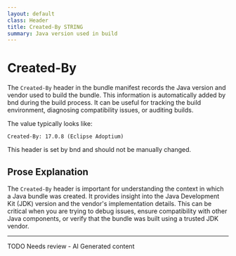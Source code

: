 ```yaml
---
layout: default
class: Header
title: Created-By STRING
summary: Java version used in build 
---
```


# Created-By

The `Created-By` header in the bundle manifest records the Java version and vendor used to build the bundle. This information is automatically added by bnd during the build process. It can be useful for tracking the build environment, diagnosing compatibility issues, or auditing builds.

The value typically looks like:

```
Created-By: 17.0.8 (Eclipse Adoptium)
```

This header is set by bnd and should not be manually changed.

## Prose Explanation

The `Created-By` header is important for understanding the context in which a Java bundle was created. It provides insight into the Java Development Kit (JDK) version and the vendor's implementation details. This can be critical when you are trying to debug issues, ensure compatibility with other Java components, or verify that the bundle was built using a trusted JDK vendor.



<hr />
TODO Needs review - AI Generated content